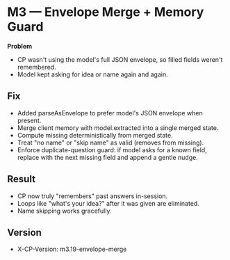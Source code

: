 # M3 — Envelope Merge + Memory Guard

**Problem**
- CP wasn't using the model's full JSON envelope, so filled fields weren't remembered.
- Model kept asking for idea or name again and again.

## Fix
- Added parseAsEnvelope to prefer model's JSON envelope when present.
- Merge client memory with model.extracted into a single merged state.
- Compute missing deterministically from merged state.
- Treat "no name" or "skip name" as valid (removes from missing).
- Enforce duplicate-question guard: if model asks for a known field, replace with the next missing field and append a gentle nudge.

## Result
- CP now truly "remembers" past answers in-session.
- Loops like "what's your idea?" after it was given are eliminated.
- Name skipping works gracefully.

## Version
- X-CP-Version: m3.19-envelope-merge